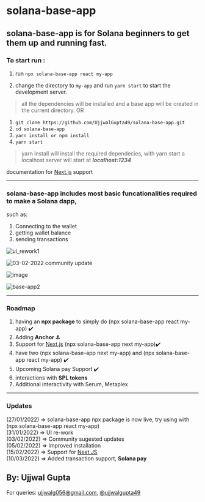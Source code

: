 # solana-base-app

## solana-base-app is for Solana beginners to get them up and running fast.

### To start run :
1) run `npx solana-base-app react my-app` 

2) change the directory to `my-app` and run `yarn start` to start the development server. 

> all the dependencies will be installed and a base app will be created in the current directory.
OR
1) `git clone https://github.com/UjjwalGupta49/solana-base-app.git`
2) `cd solana-base-app`
3) `yarn install or npm install`
4) `yarn start`
> yarn install will install the required dependecies,
> with yarn start a localhost server will start at ***localhost:1234***

documentation for [Next.js](https://github.com/UjjwalGupta49/solana-base-app-next) support

--------------------
### solana-base-app includes most basic funcationalities required to make a Solana dapp,
such as:
1) Connecting to the wallet
2) getting wallet balance
3) sending transactions


![ui_rework1](https://user-images.githubusercontent.com/83765858/151718221-eeccc836-4038-43a3-9ee6-686a9c41594c.png)

![03-02-2022 community update](https://user-images.githubusercontent.com/83765858/152333261-6fa6f542-1efb-47b2-beed-9b76c3dfc8b3.png)

![image](https://user-images.githubusercontent.com/83765858/157628010-db841218-acfc-4d88-a32b-657a27f7524d.png)

![base-app2](https://user-images.githubusercontent.com/83765858/150945501-4df79f47-76b1-414b-ad58-f7f50c38f2e8.png)

--------------------

### Roadmap
1) having an **npx package** to simply do (npx solana-base-app react my-app) ✔️
2) Adding **Anchor ⚓**
3) Support for [Next.js](https://github.com/UjjwalGupta49/solana-base-app-next) (npx solana-base-app next my-app)✔️
4) have two (npx solana-base-app next my-app) and (npx solana-base-app react my-app) ✔️
5) Upcoming Solana pay Support ✔️
6) interactions with **SPL tokens**
7) Additional interactivity with Serum, Metaplex
--------------------

### Updates
(27/01/2022) => solana-base-app npx package is now live, try using with (npx solana-base-app react my-app)<br/>
(31/01/2022) => UI re-work<br/>
(03/02/2022) => Community sugested updates<br/>
(05/02/2022) => Improved installation<br/>
(15/02/2022) => Support for [Next JS](https://github.com/UjjwalGupta49/solana-base-app-next)<br/>
(10/03/2022) => Added transaction support, **Solana pay**<br/>
## By: Ujjwal Gupta
For queries: ujjwalg056@gmail.com, [@ujjwalgupta49](https://twitter.com/ujjwalgupta49)
